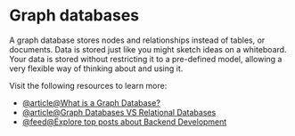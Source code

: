 # Graph databases

A graph database stores nodes and relationships instead of tables, or documents. Data is stored just like you might sketch ideas on a whiteboard. Your data is stored without restricting it to a pre-defined model, allowing a very flexible way of thinking about and using it.

Visit the following resources to learn more:

- [@article@What is a Graph Database?](https://neo4j.com/developer/graph-database/)
- [@article@Graph Databases VS Relational Databases](https://www.freecodecamp.org/news/graph-database-vs-relational-database/)
- [@feed@Explore top posts about Backend Development](https://app.daily.dev/tags/backend?ref=roadmapsh)
